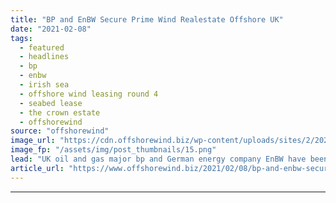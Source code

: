 ```yaml
---
title: "BP and EnBW Secure Prime Wind Realestate Offshore UK"
date: "2021-02-08"
tags: 
  - featured
  - headlines
  - bp
  - enbw
  - irish sea
  - offshore wind leasing round 4
  - seabed lease
  - the crown estate
  - offshorewind
source: "offshorewind"
image_url: "https://cdn.offshorewind.biz/wp-content/uploads/sites/2/2021/02/08091005/BP-and-EnBW-Secure-Prime-Wind-Realestate-Offshore-UK.png"
image_fp: "/assets/img/post_thumbnails/15.png"
lead: "UK oil and gas major bp and German energy company EnBW have been selected"
article_url: "https://www.offshorewind.biz/2021/02/08/bp-and-enbw-secure-prime-wind-realestate-offshore-uk/"
---
```


---
